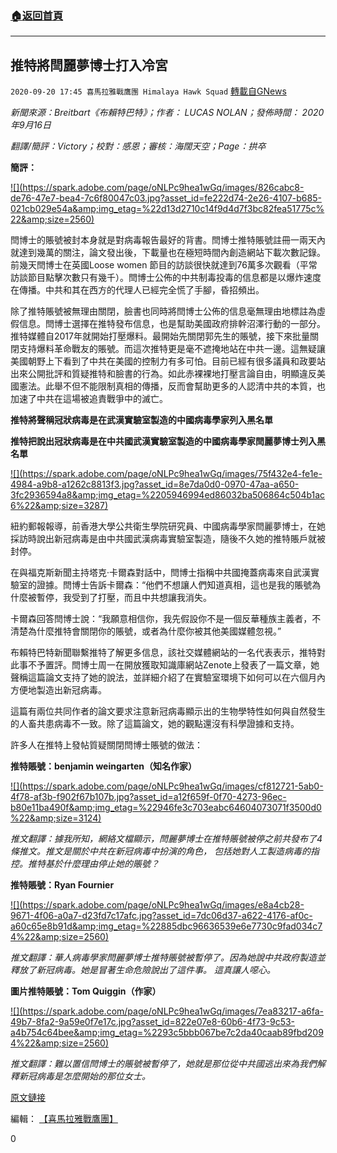 ###  [:house:返回首頁](https://github.com/ourhimalayas/txt)
---

## 推特將閆麗夢博士打入冷宮
`2020-09-20 17:45 喜馬拉雅戰鷹團 Himalaya Hawk Squad` [轉載自GNews](https://gnews.org/zh-hant/371920/)

*新聞來源：Breitbart《布賴特巴特》；作者： LUCAS NOLAN；發佈時間： 2020年9月16日*

*翻譯/簡評：Victory；校對：感恩；審核：海闊天空；Page：拱卒*

**簡評：**

[!\[\](https://spark.adobe.com/page/oNLPc9hea1wGq/images/826cabc8-de76-47e7-bea4-7c6f80047c03.jpg?asset_id=fe222d74-2e26-4107-b685-021cb029e54a&amp;img_etag=%22d13d2710c14f9d4d7f3bc82fea51775c%22&amp;size=2560)](https://spark.adobe.com/page/oNLPc9hea1wGq/images/826cabc8-de76-47e7-bea4-7c6f80047c03.jpg?asset_id=fe222d74-2e26-4107-b685-021cb029e54a&amp;img_etag=%22d13d2710c14f9d4d7f3bc82fea51775c%22&amp;size=1024)

閆博士的賬號被封本身就是對病毒報告最好的背書。閆博士推特賬號註冊一兩天內就達到幾萬的關注，論文發出後，下載量也在極短時間內創造網站下載次數記錄。前幾天閆博士在英國Loose women 節目的訪談很快就達到76萬多次觀看（平常訪談節目點擊次數只有幾千）。閆博士公佈的中共制毒投毒的信息都是以爆炸速度在傳播。中共和其在西方的代理人已經完全慌了手腳，昏招頻出。

除了推特賬號被無理由關閉，臉書也同時將閆博士公佈的信息毫無理由地標註為虛假信息。閆博士選擇在推特發布信息，也是幫助美國政府排幹沼澤行動的一部分。推特媒體自2017年就開始打壓爆料。最開始先關閉郭先生的賬號，接下來批量關閉支持爆料革命戰友的賬號。而這次推特更是毫不遮掩地站在中共一邊。這無疑讓美國朝野上下看到了中共在美國的控制力有多可怕。目前已經有很多議員和政要站出來公開批評和質疑推特和臉書的行為。如此赤裸裸地打壓言論自由，明顯違反美國憲法。此舉不但不能限制真相的傳播，反而會幫助更多的人認清中共的本質，也加速了中共在這場被追責戰爭中的滅亡。

**推特將聲稱冠狀病毒是在武漢實驗室製造的中國病毒學家列入黑名單**

**推特把說出冠狀病毒是在中共國武漢實驗室製造的中國病毒學家閆麗夢博士列入黑名單**

[!\[\](https://spark.adobe.com/page/oNLPc9hea1wGq/images/75f432e4-fe1e-4984-a9b8-a1262c8813f3.jpg?asset_id=8e7da0d0-0970-47aa-a650-3fc2936594a8&amp;img_etag=%2205946994ed86032ba506864c504b1ac6%22&amp;size=3287)](https://spark.adobe.com/page/oNLPc9hea1wGq/images/75f432e4-fe1e-4984-a9b8-a1262c8813f3.jpg?asset_id=8e7da0d0-0970-47aa-a650-3fc2936594a8&amp;img_etag=%2205946994ed86032ba506864c504b1ac6%22&amp;size=1024)

紐約郵報報導，前香港大學公共衛生學院研究員、中國病毒學家閆麗夢博士，在她採訪時說出新冠病毒是由中共國武漢病毒實驗室製造，隨後不久她的推特賬戶就被封停。

在與福克斯新聞主持塔克·卡爾森對話中，閆博士指稱中共國掩蓋病毒來自武漢實驗室的證據。閆博士告訴卡爾森：“他們不想讓人們知道真相，這也是我的賬號為什麼被暫停，我受到了打壓，而且中共想讓我消失。

卡爾森回答閆博士說：“我願意相信你，我先假設你不是一個反華種族主義者，不清楚為什麼推特會關閉你的賬號，或者為什麼你被其他美國媒體忽視。”

布賴特巴特新聞聯繫推特了解更多信息，該社交媒體網站的一名代表表示，推特對此事不予置評。閆博士周一在開放獲取知識庫網站Zenote上發表了一篇文章，她聲稱這篇論文支持了她的說法，並詳細介紹了在實驗室環境下如何可以在六個月內方便地製造出新冠病毒。

這篇有兩位共同作者的論文要求注意新冠病毒顯示出的生物學特性如何與自然發生的人畜共患病毒不一致。除了這篇論文，她的觀點還沒有科學證據和支持。

許多人在推特上發帖質疑關閉閆博士賬號的做法：

**推特賬號：benjamin weingarten（知名作家）**

[!\[\](https://spark.adobe.com/page/oNLPc9hea1wGq/images/cf812721-5ab0-4f78-af3b-f902f67b107b.jpg?asset_id=a12f659f-0f70-4273-96ec-b80e11ba490f&amp;img_etag=%22946fe3c703eabc64604073071f3500d0%22&amp;size=3124)](https://spark.adobe.com/page/oNLPc9hea1wGq/images/cf812721-5ab0-4f78-af3b-f902f67b107b.jpg?asset_id=a12f659f-0f70-4273-96ec-b80e11ba490f&amp;img_etag=%22946fe3c703eabc64604073071f3500d0%22&amp;size=1024)

*推文翻譯：據我所知，網絡文檔顯示，閆麗夢博士在推特賬號被停之前共發布了4條推文。推文是關於中共在新冠病毒中扮演的角色， 
包括她對人工製造病毒的指控。推特基於什麼理由停止她的賬號？*

**推特賬號：Ryan Fournier**

[!\[\](https://spark.adobe.com/page/oNLPc9hea1wGq/images/e8a4cb28-9671-4f06-a0a7-d23fd7c17afc.jpg?asset_id=7dc06d37-a622-4176-af0c-a60c65e8b91d&amp;img_etag=%22885dbc96636539e6e7730c9fad034c74%22&amp;size=2560)](https://spark.adobe.com/page/oNLPc9hea1wGq/images/e8a4cb28-9671-4f06-a0a7-d23fd7c17afc.jpg?asset_id=7dc06d37-a622-4176-af0c-a60c65e8b91d&amp;img_etag=%22885dbc96636539e6e7730c9fad034c74%22&amp;size=1024)

*推文翻譯：華人病毒學家閆麗夢博士推特賬號被暫停了。因為她說中共政府製造並釋放了新冠病毒。她是冒著生命危險說出了這件事。* 
 *這真讓人噁心。*

**圖片推特賬號：Tom Quiggin（作家）**

[!\[\](https://spark.adobe.com/page/oNLPc9hea1wGq/images/7ea83217-a6fa-49b7-8fa2-9a59e0f7e17c.jpg?asset_id=822e07e8-60b6-4f73-9c53-a4b754c64bee&amp;img_etag=%2293c5bbb067be7c2da40caab89fbd2094%22&amp;size=2560)](https://spark.adobe.com/page/oNLPc9hea1wGq/images/7ea83217-a6fa-49b7-8fa2-9a59e0f7e17c.jpg?asset_id=822e07e8-60b6-4f73-9c53-a4b754c64bee&amp;img_etag=%2293c5bbb067be7c2da40caab89fbd2094%22&amp;size=1024)

*推文翻譯：難以置信閆博士的賬號被暫停了，她就是那位從中共國逃出來為我們解釋新冠病毒是怎麼開始的那位女士。*

[原文鏈接](https://www.breitbart.com/tech/2020/09/16/twitter-blacklists-chinese-virologist-who-claims-coronavirus-was-manufactured-in-wuhan-lab/)

編輯： [【喜馬拉雅戰鷹團】](https://spark.adobe.com/page/oNLPc9hea1wGq/)



0
